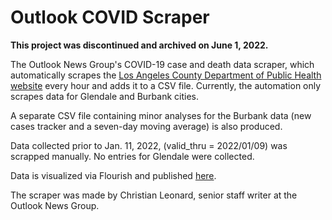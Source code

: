 # Outlook COVID Scraper

**This project was discontinued and archived on June 1, 2022.**

The Outlook News Group's COVID-19 case and death data scraper, which automatically scrapes the [Los Angeles County Department of Public Health website](http://publichealth.lacounty.gov/media/coronavirus/locations.htm) every hour and adds it to a CSV file. Currently, the automation only scrapes data for Glendale and Burbank cities.

A separate CSV file containing minor analyses for the Burbank data (new cases tracker and a seven-day moving average) is also produced.

Data collected prior to Jan. 11, 2022, (valid_thru = 2022/01/09) was scrapped manually. No entries for Glendale were collected.

Data is visualized via Flourish and published [here](https://outlooknewspapers.com/blog/2021/11/30/burbank-covid-19-dashboard/).

The scraper was made by Christian Leonard, senior staff writer at the Outlook News Group.
